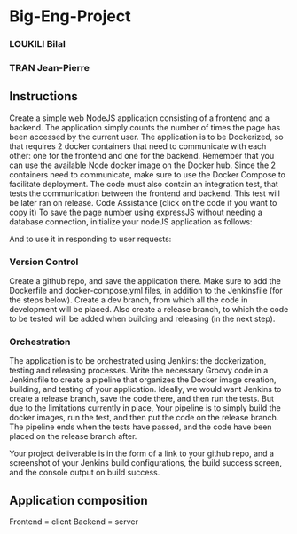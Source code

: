 # Big-Eng-Project
### LOUKILI Bilal
### TRAN Jean-Pierre

## Instructions

Create a simple web NodeJS application consisting of a frontend and a backend. The application simply counts the number of times the page has been accessed by the current user.
The application is to be Dockerized, so that requires 2 docker containers that need to communicate with each other: one for the frontend and one for the backend. Remember that you can use the available Node docker image on the Docker hub. Since the 2 containers need to communicate, make sure to use the Docker Compose to facilitate deployment.
The code must also contain an integration test, that tests the communication between the frontend and backend. This test will be later ran on release.
Code Assistance (click on the code if you want to copy it)
To save the page number using expressJS without needing a database connection, initialize your nodeJS application as follows:
 
And to use it in responding to user requests:
 
### Version Control

Create a github repo, and save the application there. Make sure to add the Dockerfile and docker-compose.yml files, in addition to the Jenkinsfile (for the steps below). Create a dev branch, from which all the code in development will be placed. Also create a release branch, to which the code to be tested will be added when building and releasing (in the next step).

### Orchestration

The application is to be orchestrated using Jenkins: the dockerization, testing and releasing processes.  Write the necessary Groovy code in a Jenkinsfile to create a pipeline that organizes the Docker image creation, building, and testing of your application. Ideally, we would want Jenkins to create a release branch, save the code there, and then run the tests. But due to the limitations currently in place, Your pipeline is to simply build the docker images, run the test, and then put the code on the release branch. The pipeline ends when the tests have passed, and the code have been placed on the release branch after.

Your project deliverable is in the form of a link to your github repo, and a screenshot of your Jenkins build configurations, the build success screen, and the console output on build success.

## Application composition

Frontend = client
Backend = server
